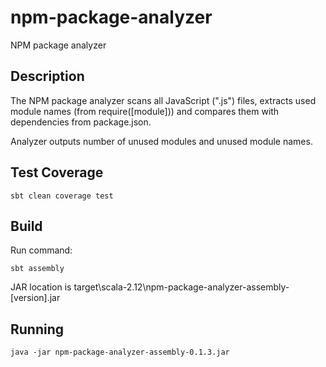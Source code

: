 # npm-package-analyzer
NPM package analyzer

## Description
The NPM package analyzer scans all JavaScript (".js") files, 
extracts used module names (from require([module])) and
compares them with dependencies from package.json.

Analyzer outputs number of unused modules and unused module
names. 


## Test Coverage
```
sbt clean coverage test
```

## Build
Run command:
```
sbt assembly
```
JAR location is target\scala-2.12\npm-package-analyzer-assembly-[version].jar

## Running

```
java -jar npm-package-analyzer-assembly-0.1.3.jar
```

